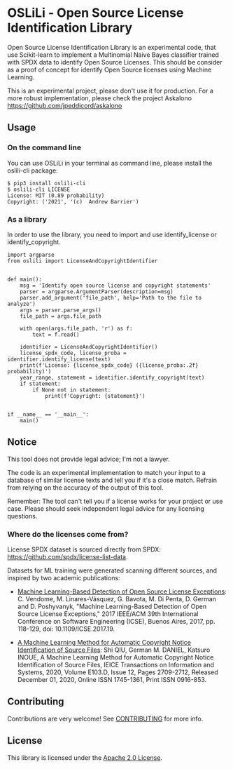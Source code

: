# OSLiLi - Open Source License Identification Library

Open Source License Identification Library is an experimental code, that use Scikit-learn to implement a Multinomial Naive Bayes classifier trained with SPDX data to identify Open Source Licenses. This should be consider as a proof of concept for identify Open Source licenses using Machine Learning. 

This is an experimental project, please don't use it for production. For a more robust implementation, please check the project Askalono https://github.com/jpeddicord/askalono


## Usage

### On the command line

You can use OSLiLi in your terminal as command line, please install the oslili-cli package:
```
$ pip3 install oslili-cli
$ oslili-cli LICENSE
License: MIT (0.89 probability)
Copyright: ('2021', '(c)  Andrew Barrier')
```
### As a library

In order to use the library, you need to import and use identify_license or identify_copyright.
```
import argparse
from oslili import LicenseAndCopyrightIdentifier


def main():
    msg = 'Identify open source license and copyright statements'
    parser = argparse.ArgumentParser(description=msg)
    parser.add_argument('file_path', help='Path to the file to analyze')
    args = parser.parse_args()
    file_path = args.file_path

    with open(args.file_path, 'r') as f:
        text = f.read()

    identifier = LicenseAndCopyrightIdentifier()
    license_spdx_code, license_proba = identifier.identify_license(text)
    print(f'License: {license_spdx_code} ({license_proba:.2f} probability)')
    year_range, statement = identifier.identify_copyright(text)
    if statement:
        if None not in statement:
            print(f'Copyright: {statement}')


if __name__ == '__main__':
    main()
```
## Notice

This tool does not provide legal advice; I'm not a lawyer.

The code is an experimental implementation to match your input to a database of similar license texts and tell you if it's a close match. Refrain from relying on the accuracy of the output of this tool.

Remember: The tool can't tell you if a license works for your project or use case. Please should seek independent legal advice for any licensing questions.

### Where do the licenses come from?

License SPDX dataset is sourced directly from SPDX: https://github.com/spdx/license-list-data. 

Datasets for ML training were generated scanning different sources, and inspired by two academic publications:

* [Machine Learning-Based Detection of Open Source License Exceptions](https://ieeexplore.ieee.org/document/7985655): C. Vendome, M. Linares-Vásquez, G. Bavota, M. Di Penta, D. German and D. Poshyvanyk, "Machine Learning-Based Detection of Open Source License Exceptions," 2017 IEEE/ACM 39th International Conference on Software Engineering (ICSE), Buenos Aires, 2017, pp. 118-129, doi: 10.1109/ICSE.2017.19.


* [A Machine Learning Method for Automatic Copyright Notice Identification of Source Files](https://www.jstage.jst.go.jp/article/transinf/E103.D/12/E103.D_2020EDL8089/_article): Shi QIU, German M. DANIEL, Katsuro INOUE, A Machine Learning Method for Automatic Copyright Notice Identification of Source Files, IEICE Transactions on Information and Systems, 2020, Volume E103.D, Issue 12, Pages 2709-2712, Released December 01, 2020, Online ISSN 1745-1361, Print ISSN 0916-853.



## Contributing

Contributions are very welcome! See [CONTRIBUTING](CONTRIBUTING.md) for more info.

## License

This library is licensed under the [Apache 2.0 License](LICENSE).